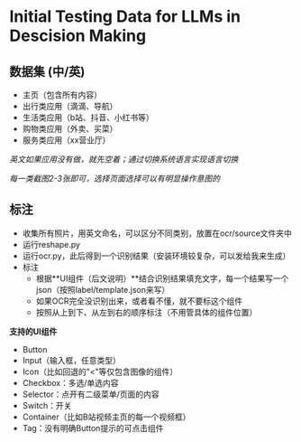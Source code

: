 # Initial Testing Data for LLMs in Descision Making

## 数据集 (中/英)

- 主页（包含所有内容）
- 出行类应用（滴滴、导航）
- 生活类应用（b站、抖音、小红书等）
- 购物类应用（外卖、买菜）
- 服务类应用（xx营业厅）

*英文如果应用没有做，就先空着；通过切换系统语言实现语言切换*

*每一类截图2-3张即可，选择页面选择可以有明显操作意图的*

## 标注

- 收集所有照片，用英文命名，可以区分不同类别，放置在ocr/source文件夹中
- 运行reshape.py
- 运行ocr.py，此后得到一个识别结果（安装环境较复杂，可以发给我来生成）
- 标注
  - 根据**UI组件（后文说明）**结合识别结果填充文字，每一个结果写一个json（按照label/template.json来写）
  - 如果OCR完全没识别出来，或者看不懂，就不要标这个组件
  - 按照从上到下、从左到右的顺序标注（不用管具体的组件位置）

**支持的UI组件**

- Button
- Input（输入框，任意类型）
- Icon（比如回退的"<"等仅包含图像的组件）
- Checkbox：多选/单选内容
- Selector：点开有二级菜单/页面的内容
- Switch：开关
- Container（比如B站视频主页的每一个视频框）
- Tag：没有明确Button提示的可点击组件


